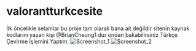 # valorantturkcesite
İlk öncelikle selamlar bu proje tam olarak bana ait değildir sitenin kaynak kodlarını yazan kişi @BrianCheung1 dur ondan bakabilirsiniz
Türkçe Çevirme İşlemini Yaptım.
![Screenshot_1](https://user-images.githubusercontent.com/69609561/111084260-992a4a80-8522-11eb-812e-362bae880c6d.png)
![Screenshot_2](https://user-images.githubusercontent.com/69609561/111084272-aa735700-8522-11eb-831d-4152390efaf9.png)
